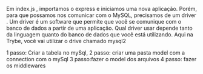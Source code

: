 Em index.js , importamos o express e iniciamos uma nova aplicação. Porém, para que possamos nos comunicar com o MySQL, precisamos de um driver . Um driver é um software que permite que você se comunique com o banco de dados a partir de uma aplicação. Qual driver usar depende tanto da linguagem quanto do banco de dados que você está utilizando. Aqui na Trybe, você vai utilizar o drive chamado mysql2 

1 passo: Criar a tabela no mySql,
2 passo: criar uma pasta model com a connection com o mySql
3 passo:fazer o model dos arquivos 
4 passo: fazer os middlewares